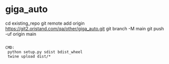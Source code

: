# giga_auto

cd existing_repo
git remote add origin https://git2.oristand.com/qa/other/giga_auto.git
git branch -M main
git push -uf origin main
```

CMD:
 python setup.py sdist bdist_wheel
 twine upload dist/*
